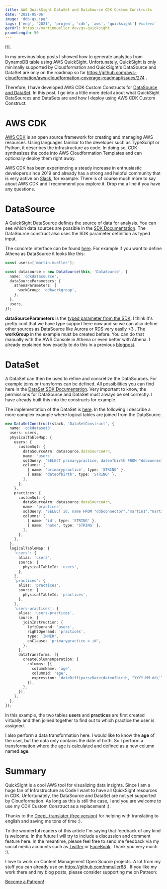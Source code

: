 ```yaml
---
title: AWS QuickSight DataSet and DataSource CDK Custom Constructs
date: '2021-05-06'
image: 'ddb-qs.jpg'
tags: ['eng', '2021', 'projen', 'cdk', 'aws', 'quicksight'] #nofeed
gerUrl: https://martinmueller.dev/qs-quicksight
pruneLength: 50
---
```


Hi.

In my previous blog posts I showed how to generate analytics from DynamoDB table using AWS QuickSight. Unfortunately, QuickSight is only minimally supported by Cloudformation and QuickSight's DataSource and DataSet are only on the roadmap so far https://github.com/aws-cloudformation/aws-cloudformation-coverage-roadmap/issues/274 .

Therefore, I have developed AWS CDK Custom Constructs for [DataSource and DataSet](https://github.com/mmuller88/cdk-quicksight-constructs). In this post, I go into a little more detail about what QuickSight DataSources and DataSets are and how I deploy using AWS CDK Custom Construct.

# AWS CDK
[AWS CDK](https://github.com/aws/aws-cdk) is an open source framework for creating and managing AWS resources. Using languages familiar to the developer such as TypeScript or Python, it describes the infrastructure as code. In doing so, CDK synthesizes the code into AWS Cloudformation Templates and can optionally deploy them right away.

AWS CDK has been experiencing a steady increase in enthusiastic developers since 2019 and already has a strong and helpful community that is very active on [Slack](https://cdk-dev.slack.com), for example. There is of course much more to say about AWS CDK and I recommend you explore it. Drop me a line if you have any questions.

# DataSource
A QuickSight DataSource defines the source of data for analysis. You can see which data sources are possible in the [SDK Documentation](https://docs.aws.amazon.com/AWSJavaScriptSDK/latest/AWS/QuickSight.html#createDataSource-property). The DataSource construct also uses the SDK parameter definition as typed input.

The concrete interface can be found [here](https://github.com/mmuller88/cdk-quicksight-constructs/blob/main/src/datasource.ts). For example if you want to define Athena as DataSource it looks like this:

```ts
const users=['martin.mueller'];

const datasource = new DataSource(this, 'DataSource', {
  name: 'cdkdatasource',
  dataSourceParameters: {
    athenaParameters: {
      workGroup: 'ddbworkgroup',
    },
  },
  users,
});
```

**dataSourceParameters** is the [typed parameter from the SDK](https://docs.aws.amazon.com/AWSJavaScriptSDK/latest/AWS/QuickSight.html#createDataSource-property). I think it's pretty cool that we have type support here now and so we can also define other sources as DataSource like Aurora or RDS very easily <3 . The **workGroup** in the example must be created before. You can do that manually with the AWS Console in Athena or even better with Athena. I already explained how exactly to do this in a previous [blogpost](https://martinmueller.dev/cdk-ddb-quicksight).

# DataSet
A DataSet can then be used to refine and concretize the DataSources. For example joins or transforms can be defined. All possibilities you can find here in the [DataSet SDK Documentation](https://docs.aws.amazon.com/AWSJavaScriptSDK/latest/AWS/QuickSight.html#createDataSet-property). Very important to know, the permissions for DataSource and DataSet must always be set correctly. I have already built this into the constructs for example.

The implementation of the DataSet is [here](https://github.com/mmuller88/cdk-quicksight-constructs/blob/main/src/dataset.ts). In the following I describe a more complex example where logical tables are joined from the DataSource.

```ts
new DataSetConstruct(stack, 'DataSetConstruct', {
  name: 'cdkdataset3',
  users: users,
  physicalTableMap: {
    users: {
      customSql: {
        dataSourceArn: datasource.dataSourceArn,
        name: 'users',
        sqlQuery: 'SELECT primarypractice, dateofbirth FROM "ddbconnector"."martin1"."martin1" WHERE groupid = \'users\' AND firstname is not null',
        columns: [
          { name: 'primarypractice', type: 'STRING' },
          { name: 'dateofbirth', type: 'STRING' },
        ],
      },
    },
    practices: {
      customSql: {
        dataSourceArn: datasource.dataSourceArn,
        name: 'practices',
        sqlQuery: 'SELECT id, name FROM "ddbconnector"."martin1"."martin1" WHERE groupid = \'medical-practices\' AND name is not null',
        columns: [
          { name: 'id', type: 'STRING' },
          { name: 'name', type: 'STRING' },
        ],
      },
    },
  },
  logicalTableMap: {
    'users': {
      alias: 'users',
      source: {
        physicalTableId: 'users',
      },
    },
    'practices': {
      alias: 'practices',
      source: {
        physicalTableId: 'practices',
      },
    },
    'users-practices': {
      alias: 'users-practices',
      source: {
        joinInstruction: {
          leftOperand: 'users',
          rightOperand: 'practices',
          type: 'INNER',
          onClause: 'primarypractice = id',
        },
      },
      dataTransforms: [{
        createColumnsOperation: {
          columns: [{
            columnName: 'age',
            columnId: 'age',
            expression: 'dateDiff(parseDate(dateofbirth, "YYYY-MM-dd\'T\'HH:mm:ssZ"),now(), "YYYY")',
          }],
        },
      }],
    },
  },
});
```

In this example, the two tables **users** and **practices** are first created virtually and then joined together to find out to which practice the user is assigned.

I also perform a data transformation here. I would like to know the **age** of the user, but the data only contains the date of birth. So I perform a transformation where the age is calculated and defined as a new column named **age**.

# Summary
QuickSight is a cool AWS tool for visualizing data insights. Since I am a huge fan of Infrastructure as Code I want to have all QuickSight resources in CDK. Unfortunately, the DataSource and DataSet are not yet supported by Cloudformation. As long as this is still the case, I and you are welcome to use my CDK Custom Construct as a replacement :).

Thanks to the [DeepL translater (free version)](https://DeepL.com/Translator) for helping with translating to english and saving me tons of time :).

To the wonderful readers of this article I'm saying that feedback of any kind is welcome. In the future I will try to include a discussion and comment feature here. In the meantime, please feel free to send me feedback via my social media accounts such as [Twitter](https://twitter.com/MartinMueller_) or [FaceBook](https://facebook.com/martin.muller.10485). Thank you very much :).

I love to work on Content Management Open Source projects. A lot from my stuff you can already use on https://github.com/mmuller88 . If you like my work there and my blog posts, please consider supporting me on Patreon:

<a href="https://patreon.com/bePatron?u=29010217" data-patreon-widget-type="become-patron-button">Become a Patreon!</a><script async src="https://c6.patreon.com/becomePatronButton.bundle.js"></script>